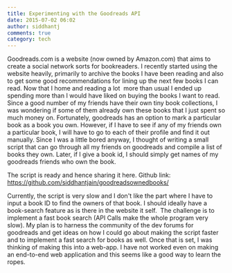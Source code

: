 ```yaml
---
title: Experimenting with the Goodreads API
date: 2015-07-02 06:02
author: siddhantj
comments: true
category: tech
---
```

Goodreads.com is a website (now owned by Amazon.com) that aims to create a social network sorts for bookreaders. I recently started using the website heavily, primarily to archive the books I have been reading and also to get some good recommendations for lining up the next few books I can read. Now that I home and reading a lot  more than usual I ended up spending more than I would have liked on buying the books I want to read. Since a good number of my friends have their own tiny book collections, I was wondering if some of them already own these books that I just spent so much money on. Fortunately, goodreads has an option to mark a particular book as a book you own. However, if I have to see if any of my friends own a particular book, I will have to go to each of their profile and find it out manually. Since I was a little bored anyway, I thought of writing a small script that can go through all my friends on goodreads and compile a list of books they own. Later, if I give a book id, I should simply get names of my goodreads friends who own the book.

The script is ready and hence sharing it here.
Github link: https://github.com/siddhantjain/goodreadsownedbooks/

Currently, the script is very slow and I don't like the part where I have to input a book ID to find the owners of that book. I should ideally have a book-search feature as is there in the website it self.  The challenge is to implement a fast book search (API Calls make the whole program very slow). My plan is to harness the community of the dev forums for goodreads and get ideas on how I could go about making the script faster and to implement a fast search for books as well. Once that is set, I was thinking of making this into a web-app. I have not worked even on making an end-to-end web application and this seems like a good way to learn the ropes.
